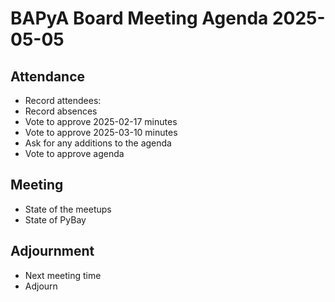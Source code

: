 # BAPyA Board Meeting Agenda 2025-05-05

## Attendance

* Record attendees:
* Record absences
* Vote to approve 2025-02-17 minutes
* Vote to approve 2025-03-10 minutes
* Ask for any additions to the agenda
* Vote to approve agenda

## Meeting

* State of the meetups
* State of PyBay

## Adjournment

* Next meeting time
* Adjourn

